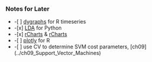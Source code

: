 ### Notes for Later

<ul>
<li>-[ ] <a href="https://rstudio.github.io/dygraphs/index.html" target="_blank">dygraphs</a> for R timeseries</li>
<li>-[x] <a href="http://sebastianraschka.com/Articles/2014_python_lda.html" target="_blank">LDA</a> for Python</li>
<li>-[x] <a href="http://rstudio-pubs-static.s3.amazonaws.com/80049_3fc50b067f3c475282c54625f1689368.html#highcharts" target="_blank">rCharts</a> & <a href="http://ramnathv.github.io/rCharts/" target="_blank">rCharts</a></li>
<li>-[ ] <a href="https://plot.ly/r/" target="_blank">plotly</a> for R</li>
<li>-[ ] use CV to determine SVM cost parameters, [ch09](../ch09_Support_Vector_Machines)</li>
</ul>
